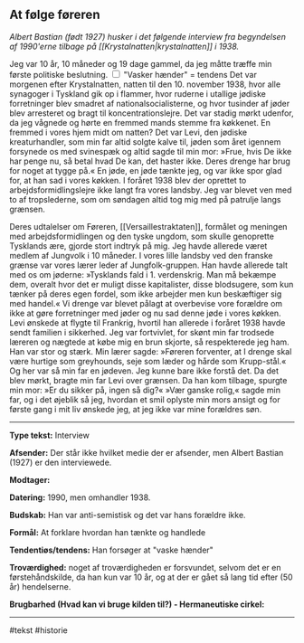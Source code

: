 ## At følge føreren 

*Albert Bastian (født 1927) husker i det følgende interview fra begyndelsen af 1990'erne tilbage på [[Krystalnatten|krystalnatten]] i 1938.*

<label class="ob-comment" title="" style=""> Jeg var 10 år, 10 måneder og 19 dage gammel, da jeg måtte træffe min første politiske beslutning. <input type="checkbox"> <span style=""> 	"Vasker hænder" = tendens</span></label> Det var morgenen efter Krystalnatten, natten til den 10. november 1938, hvor alle synagoger i Tyskland gik op i flammer, hvor ruderne i utallige jødiske forretninger blev smadret af nationalsocialisterne, og hvor tusinder af jøder blev arresteret og bragt til koncentrationslejre. Det var stadig mørkt udenfor, da jeg vågnede og hørte en fremmed mands stemme fra køkkenet. En fremmed i vores hjem midt om natten? Det var Levi, den jødiske kreaturhandler, som min far altid solgte kalve til, jøden som året igennem forsynede os med svinespæk og altid sagde til min mor: »Frue, hvis De ikke har penge nu, så betal hvad De kan, det haster ikke. Deres drenge har brug for noget at tygge på.« En jøde, en jøde tænkte jeg, og var ikke spor glad for, at han sad i vores køkken. I foråret 1938 blev der oprettet to arbejdsformidlingslejre ikke langt fra vores landsby. Jeg var blevet ven med to af tropslederne, som om søndagen altid tog mig med på patrulje langs grænsen. 

 Deres udtalelser om Føreren, [[Versaillestraktaten]], formålet og meningen med arbejdsformidlingen og den tyske ungdom, som skulle genoprette Tysklands ære, gjorde stort indtryk på mig. Jeg havde allerede været medlem af Jungvolk i 10 måneder. I vores lille landsby ved den franske grænse var vores lærer leder af Jungfolk-gruppen. Han havde allerede talt med os om jøderne: »Tysklands fald i 1. verdenskrig. Man må bekæmpe dem, overalt hvor det er muligt disse kapitalister, disse blodsugere, som kun tænker på deres egen fordel, som ikke arbejder men kun beskæftiger sig med handel.« Vi drenge var blevet pålagt at overbevise vore forældre om ikke at gøre forretninger med jøder og nu sad denne jøde i vores køkken. Levi ønskede at flygte til Frankrig, hvortil han allerede i foråret 1938 havde sendt familien i sikkerhed. Jeg var fortvivlet, for skønt min far trodsede læreren og nægtede at købe mig en brun skjorte, så respekterede jeg ham. Han var stor og stærk. Min lærer sagde: »Føreren forventer, at I drenge skal være hurtige som greyhounds, seje som læder og hårde som Krupp-stål.« Og her var så min far en jødeven. Jeg kunne bare ikke forstå det. Da det blev mørkt, bragte min far Levi over grænsen. Da han kom tilbage, spurgte min mor: »Er du sikker på, ingen så dig?« »Vær ganske rolig,« sagde min far, og i det øjeblik så jeg, hvordan et smil oplyste min mors ansigt og for første gang i mit liv ønskede jeg, at jeg ikke var mine forældres søn.
 
 ---
 **Type tekst:** Interview

**Afsender:**  Der står ikke hvilket medie der er afsender, men Albert Bastian (1927) er den interviewede.

**Modtager:** 

**Datering:** 1990, men omhandler 1938.

**Budskab:** Han var anti-semistisk og det var hans forældre ikke.

**Formål:** At forklare hvordan han tænkte og handlede

**Tendentiøs/tendens:** Han forsøger at "vaske hænder"

**Troværdighed:** noget af troværdigheden er forsvundet, selvom det er en førstehåndskilde, da han kun var 10 år, og at der er gået så lang tid efter (50 år) hendelserne.

**Brugbarhed (Hvad kan vi bruge kilden til?) - Hermaneutiske cirkel:**
 
 
 ---
 #tekst 
 #historie 
 